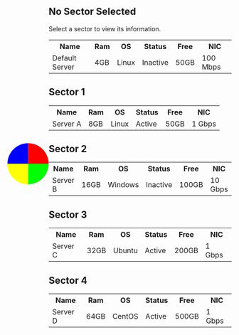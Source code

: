 <!DOCTYPE html>
<html lang="en">
<head>
<meta charset="UTF-8">
<meta name="viewport" content="width=device-width, initial-scale=1.0">
<title>SVG Sector Selection</title>
<style>
.container {
  display: flex;
}

.svg-map {
  width: 50%;
}

.content {
  width: 50%;
}

.sector-content {
  display: none;
}

.sector-content:target {
  display: block;
}

/* Styling for the SVG */
svg {
  max-width: 100%;
  height: auto;
}

table {
  width: 100%;
  border-collapse: collapse;
}

th, td {
  padding: 10px;
  text-align: left;
  border-bottom: 1px solid #ddd;
}

th {
  background-color: #f2f2f2;
}

/* Alternate row color */
tr:nth-child(even) {
  background-color: #f9f9f9;
}

#default-content {
  display: block;
}

</style>
</head>
<body>

<div class="container">
  <svg class="svg-map" xmlns="http://www.w3.org/2000/svg" viewBox="0 0 100 100">
    <a href="#sector1-content">
      <path id="sector1" d="M50,50 L50,0 A50,50 0 0,1 100,50 Z" fill="#f00"></path>
    </a>
    <a href="#sector2-content">
      <path id="sector2" d="M50,50 L100,50 A50,50 0 0,1 50,100 Z" fill="#0f0"></path>
    </a>
    <a href="#sector3-content">
      <path id="sector3" d="M50,50 L0,50 A50,50 0 0,1 50,0 Z" fill="#00f"></path>
    </a>
    <a href="#sector4-content">
      <path id="sector4" d="M50,50 L0,50 A50,50 0 0,0 50,100 Z" fill="#ff0"></path>
    </a>
  </svg>

  <div class="content">
    <div id="default-content" class="sector-content">
      <h2>No Sector Selected</h2>
      <p>Select a sector to view its information.</p>
      <table>
        <tr>
          <th>Name</th>
          <th>Ram</th>
          <th>OS</th>
          <th>Status</th>
          <th>Free</th>
          <th>NIC</th>
        </tr>
        <tr>
          <td>Default Server</td>
          <td>4GB</td>
          <td>Linux</td>
          <td>Inactive</td>
          <td>50GB</td>
          <td>100 Mbps</td>
        </tr>
      </table>
    </div>
    <div id="sector1-content" class="sector-content">
      <h2>Sector 1</h2>
      <table>
        <tr>
          <th>Name</th>
          <th>Ram</th>
          <th>OS</th>
          <th>Status</th>
          <th>Free</th>
          <th>NIC</th>
        </tr>
        <tr>
          <td>Server A</td>
          <td>8GB</td>
          <td>Linux</td>
          <td>Active</td>
          <td>50GB</td>
          <td>1 Gbps</td>
        </tr>
      </table>
    </div>
    <div id="sector2-content" class="sector-content">
      <h2>Sector 2</h2>
      <table>
        <tr>
          <th>Name</th>
          <th>Ram</th>
          <th>OS</th>
          <th>Status</th>
          <th>Free</th>
          <th>NIC</th>
        </tr>
        <tr>
          <td>Server B</td>
          <td>16GB</td>
          <td>Windows</td>
          <td>Inactive</td>
          <td>100GB</td>
          <td>10 Gbps</td>
        </tr>
      </table>
    </div>
    <div id="sector3-content" class="sector-content">
      <h2>Sector 3</h2>
      <table>
        <tr>
          <th>Name</th>
          <th>Ram</th>
          <th>OS</th>
          <th>Status</th>
          <th>Free</th>
          <th>NIC</th>
        </tr>
        <tr>
          <td>Server C</td>
          <td>32GB</td>
          <td>Ubuntu</td>
          <td>Active</td>
          <td>200GB</td>
          <td>1 Gbps</td>
        </tr>
      </table>
    </div>
    <div id="sector4-content" class="sector-content">
      <h2>Sector 4</h2>
      <table>
        <tr>
          <th>Name</th>
          <th>Ram</th>
          <th>OS</th>
          <th>Status</th>
          <th>Free</th>
          <th>NIC</th>
        </tr>
        <tr>
          <td>Server D</td>
          <td>64GB</td>
          <td>CentOS</td>
          <td>Active</td>
          <td>500GB</td>
          <td>1 Gbps</td>
        </tr>
      </table>
    </div>
  </div>
</div>

</body>
</html>
